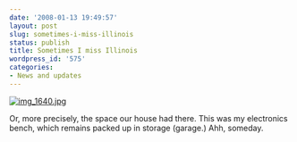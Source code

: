 ```yaml
---
date: '2008-01-13 19:49:57'
layout: post
slug: sometimes-i-miss-illinois
status: publish
title: Sometimes I miss Illinois
wordpress_id: '575'
categories:
- News and updates
---
```


[![img_1640.jpg](http://www.phfactor.net/wp/wp-photos/thumb.20080113-184956-1.jpg)](http://www.phfactor.net/wp/wp-photos/20080113-184956-1.jpg)


Or, more precisely, the space our house had there. This was my   electronics bench, which remains packed up in storage (garage.) Ahh,   someday.	



